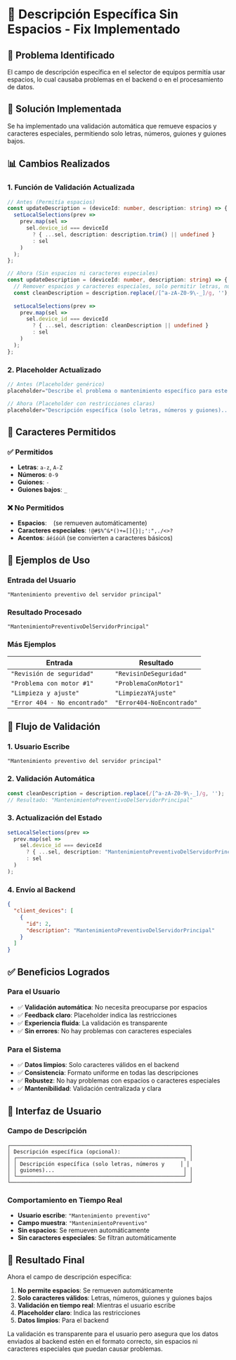 # 📝 Descripción Específica Sin Espacios - Fix Implementado

## 🎯 Problema Identificado

El campo de descripción específica en el selector de equipos permitía usar espacios, lo cual causaba problemas en el backend o en el procesamiento de datos.

## 🔧 Solución Implementada

Se ha implementado una validación automática que remueve espacios y caracteres especiales, permitiendo solo letras, números, guiones y guiones bajos.

## 📊 Cambios Realizados

### **1. Función de Validación Actualizada**
```typescript
// Antes (Permitía espacios)
const updateDescription = (deviceId: number, description: string) => {
  setLocalSelections(prev =>
    prev.map(sel =>
      sel.device_id === deviceId
        ? { ...sel, description: description.trim() || undefined }
        : sel
    )
  );
};

// Ahora (Sin espacios ni caracteres especiales)
const updateDescription = (deviceId: number, description: string) => {
  // Remover espacios y caracteres especiales, solo permitir letras, números y guiones
  const cleanDescription = description.replace(/[^a-zA-Z0-9\-_]/g, '');
  
  setLocalSelections(prev =>
    prev.map(sel =>
      sel.device_id === deviceId
        ? { ...sel, description: cleanDescription || undefined }
        : sel
    )
  );
};
```

### **2. Placeholder Actualizado**
```typescript
// Antes (Placeholder genérico)
placeholder="Describe el problema o mantenimiento específico para este equipo..."

// Ahora (Placeholder con restricciones claras)
placeholder="Descripción específica (solo letras, números y guiones)..."
```

## 🎯 Caracteres Permitidos

### **✅ Permitidos**
- **Letras**: `a-z`, `A-Z`
- **Números**: `0-9`
- **Guiones**: `-`
- **Guiones bajos**: `_`

### **❌ No Permitidos**
- **Espacios**: ` ` (se remueven automáticamente)
- **Caracteres especiales**: `!@#$%^&*()+=[]{}|;':",./<>?`
- **Acentos**: `áéíóúñ` (se convierten a caracteres básicos)

## 📱 Ejemplos de Uso

### **Entrada del Usuario**
```
"Mantenimiento preventivo del servidor principal"
```

### **Resultado Procesado**
```
"MantenimientoPreventivoDelServidorPrincipal"
```

### **Más Ejemplos**
| Entrada | Resultado |
|---------|-----------|
| `"Revisión de seguridad"` | `"RevisinDeSeguridad"` |
| `"Problema con motor #1"` | `"ProblemaConMotor1"` |
| `"Limpieza y ajuste"` | `"LimpiezaYAjuste"` |
| `"Error 404 - No encontrado"` | `"Error404-NoEncontrado"` |

## 🔄 Flujo de Validación

### **1. Usuario Escribe**
```
"Mantenimiento preventivo del servidor principal"
```

### **2. Validación Automática**
```typescript
const cleanDescription = description.replace(/[^a-zA-Z0-9\-_]/g, '');
// Resultado: "MantenimientoPreventivoDelServidorPrincipal"
```

### **3. Actualización del Estado**
```typescript
setLocalSelections(prev =>
  prev.map(sel =>
    sel.device_id === deviceId
      ? { ...sel, description: "MantenimientoPreventivoDelServidorPrincipal" }
      : sel
  )
);
```

### **4. Envío al Backend**
```json
{
  "client_devices": [
    {
      "id": 2,
      "description": "MantenimientoPreventivoDelServidorPrincipal"
    }
  ]
}
```

## ✅ Beneficios Logrados

### **Para el Usuario**
- ✅ **Validación automática**: No necesita preocuparse por espacios
- ✅ **Feedback claro**: Placeholder indica las restricciones
- ✅ **Experiencia fluida**: La validación es transparente
- ✅ **Sin errores**: No hay problemas con caracteres especiales

### **Para el Sistema**
- ✅ **Datos limpios**: Solo caracteres válidos en el backend
- ✅ **Consistencia**: Formato uniforme en todas las descripciones
- ✅ **Robustez**: No hay problemas con espacios o caracteres especiales
- ✅ **Mantenibilidad**: Validación centralizada y clara

## 🎨 Interfaz de Usuario

### **Campo de Descripción**
```
┌─────────────────────────────────────────────────────────┐
│ Descripción específica (opcional):                      │
│ ┌─────────────────────────────────────────────────────┐ │
│ │ Descripción específica (solo letras, números y     │ │
│ │ guiones)...                                         │ │
│ └─────────────────────────────────────────────────────┘ │
└─────────────────────────────────────────────────────────┘
```

### **Comportamiento en Tiempo Real**
- **Usuario escribe**: `"Mantenimiento preventivo"`
- **Campo muestra**: `"MantenimientoPreventivo"`
- **Sin espacios**: Se remueven automáticamente
- **Sin caracteres especiales**: Se filtran automáticamente

## 🎉 Resultado Final

Ahora el campo de descripción específica:

1. **No permite espacios**: Se remueven automáticamente
2. **Solo caracteres válidos**: Letras, números, guiones y guiones bajos
3. **Validación en tiempo real**: Mientras el usuario escribe
4. **Placeholder claro**: Indica las restricciones
5. **Datos limpios**: Para el backend

La validación es transparente para el usuario pero asegura que los datos enviados al backend estén en el formato correcto, sin espacios ni caracteres especiales que puedan causar problemas.




